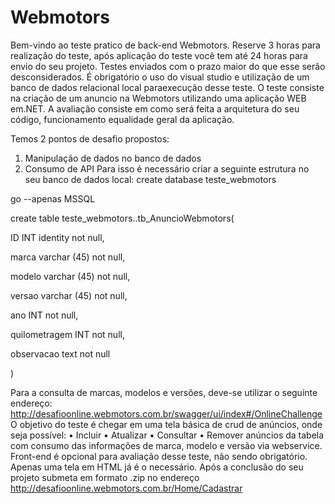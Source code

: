 # Webmotors
Bem-vindo ao teste pratico de back-end Webmotors.
Reserve 3 horas para realização do teste, após aplicação do teste você tem até 24 horas para envio do seu projeto.
Testes enviados com o prazo maior do que esse serão desconsiderados.
É obrigatório o uso do visual studio e utilização de um banco de dados relacional local paraexecução desse teste.
O teste consiste na criação de um anuncio na Webmotors utilizando uma aplicação WEB em.NET.
A avaliação consiste em como será feita a arquitetura do seu código, funcionamento equalidade geral da aplicação.

Temos 2 pontos de desafio propostos:
  1. Manipulação de dados no banco de dados
  2. Consumo de API
Para isso é necessário criar a seguinte estrutura no seu banco de dados local:
  create database teste_webmotors
  
  go --apenas MSSQL
  
  create table teste_webmotors..tb_AnuncioWebmotors(
  
  ID INT identity not null,
  
  marca varchar (45) not null,
  
  modelo varchar (45) not null,
  
  versao varchar (45) not null,
  
  ano INT not null,
  
  quilometragem INT not null,
  
  observacao text not null
  
  )
  
Para a consulta de marcas, modelos e versões, deve-se utilizar o seguinte endereço:
http://desafioonline.webmotors.com.br/swagger/ui/index#/OnlineChallenge 
O objetivo do teste é chegar em uma tela básica de crud de anúncios, onde seja possível:
• Incluir
• Atualizar
• Consultar
• Remover 
anúncios da tabela com consumo das informações de marca, modelo e versão via webservice.
Front-end é opcional para avaliação desse teste, não sendo obrigatório. Apenas uma tela em HTML já é o necessário.
Após a conclusão do seu projeto submeta em formato .zip no endereço
http://desafioonline.webmotors.com.br/Home/Cadastrar

